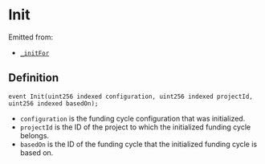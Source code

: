 # Init

Emitted from:

* [`_initFor`](/api/contracts/jbfundingcyclestore/write/-_initfor.md)

## Definition

```
event Init(uint256 indexed configuration, uint256 indexed projectId, uint256 indexed basedOn);
```

* `configuration` is the funding cycle configuration that was initialized.
* `projectId` is the ID of the project to which the initialized funding cycle belongs.
* `basedOn` is the ID of the funding cycle that the initialized funding cycle is based on.

